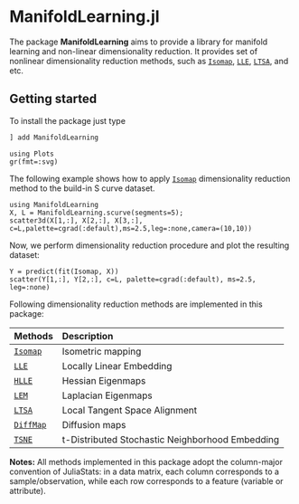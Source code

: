 # ManifoldLearning.jl

The package __ManifoldLearning__ aims to provide a library for manifold learning
and non-linear dimensionality reduction. It provides set of nonlinear dimensionality
reduction methods, such as [`Isomap`](@ref), [`LLE`](@ref), [`LTSA`](@ref), and etc.

## Getting started

To install the package just type

```julia
] add ManifoldLearning
```

```@setup EG
using Plots
gr(fmt=:svg)
```

The following example shows how to apply [`Isomap`](@ref) dimensionality reduction method
to the build-in S curve dataset.

```@example EG
using ManifoldLearning
X, L = ManifoldLearning.scurve(segments=5);
scatter3d(X[1,:], X[2,:], X[3,:], c=L,palette=cgrad(:default),ms=2.5,leg=:none,camera=(10,10))
```

Now, we perform dimensionality reduction procedure and plot the resulting dataset:

```@example EG
Y = predict(fit(Isomap, X))
scatter(Y[1,:], Y[2,:], c=L, palette=cgrad(:default), ms=2.5, leg=:none)
```

Following dimensionality reduction methods are implemented in this package:

| Methods | Description |
|:--------|:------------|
|[`Isomap`](@ref)| Isometric mapping |
|[`LLE`](@ref)| Locally Linear Embedding |
|[`HLLE`](@ref)| Hessian Eigenmaps |
|[`LEM`](@ref)| Laplacian Eigenmaps |
|[`LTSA`](@ref)| Local Tangent Space Alignment |
|[`DiffMap`](@ref)| Diffusion maps |
|[`TSNE`](@ref)| t-Distributed Stochastic Neighborhood Embedding |

**Notes:** All methods implemented in this package adopt the column-major convention of JuliaStats: in a data matrix, each column corresponds to a sample/observation, while each row corresponds to a feature (variable or attribute).
